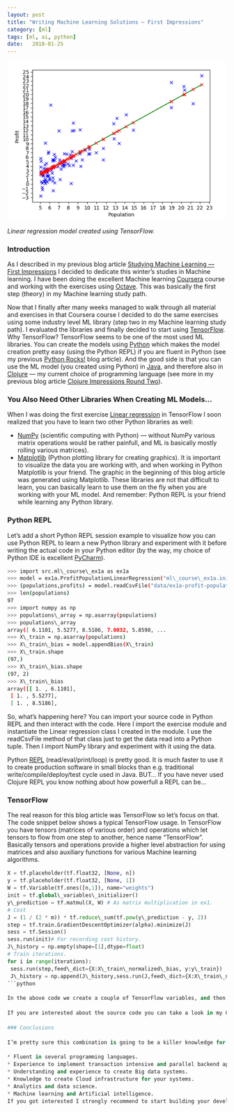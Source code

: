 ```yaml
---
layout: post
title: "Writing Machine Learning Solutions — First Impressions"
category: [ml]
tags: [ml, ai, python]
date:	2018-01-25
---
```


![](/img/2018-01-25-writing-machine-learning-solutions-first-impressions_img_1.png)

*Linear regression model created using TensorFlow.*

### Introduction

As I described in my previous blog article [Studying Machine Learning — First Impressions](https://medium.com/@kari.marttila/studying-machine-learning-first-impressions-a8008d68b847) I decided to dedicate this winter’s studies in Machine learning. I have been doing the excellent Machine learning [Coursera](https://www.coursera.org/) course and working with the exercises using [Octave](https://www.gnu.org/software/octave/). This was basically the first step (theory) in my Machine learning study path.

Now that I finally after many weeks managed to walk through all material and exercises in that Coursera course I decided to do the same exercises using some industry level ML library (step two in my Machine learning study path). I evaluated the libraries and finally decided to start using [TensorFlow](https://www.tensorflow.org/). Why TensorFlow? TensorFlow seems to be one of the most used ML libraries. You can create the models using [Python](https://www.python.org/) which makes the model creation pretty easy (using the Python REPL) if you are fluent in Python (see my previous [Python Rocks!](https://medium.com/tieto-developers/python-rocks-5dc453b5c222) blog article). And the good side is that you can use the ML model (you created using Python) in [Java](https://www.java.com/en/), and therefore also in [Clojure](https://clojure.org/) — my current choice of programming language (see more in my previous blog article [Clojure Impressions Round Two](https://medium.com/tieto-developers/clojure-impressions-round-two-f989c0945f4b)).

### You Also Need Other Libraries When Creating ML Models…

When I was doing the first exercise [Linear regression](https://en.wikipedia.org/wiki/Linear_regression) in TensorFlow I soon realized that you have to learn two other Python libraries as well:

* [NumPy](http://www.numpy.org/) (scientific computing with Python) — without NumPy various matrix operations would be rather painfull, and ML is basically mostly rolling various matrices).
* [Matplotlib](https://matplotlib.org/) (Python plotting library for creating graphics). It is important to visualize the data you are working with, and when working in Python Matplotlib is your friend. The graphic in the beginning of this blog article was generated using Matplotlib.
These libraries are not that difficult to learn, you can basically learn to use them on the fly when you are working with your ML model. And remember: Python REPL is your friend while learning any Python library.

### Python REPL

Let’s add a short Python REPL session example to visualize how you can use Python REPL to learn a new Python library and experiment with it before writing the actual code in your Python editor (by the way, my choice of Python IDE is excellent [PyCharm](https://www.jetbrains.com/pycharm/)).

```bash
>>> import src.ml\_course\_ex1a as ex1a  
>>> model = ex1a.ProfitPopulationLinearRegression("ml\_course\_ex1a.ini", True)  
>>> (populations,profits) = model.readCsvFile("data/ex1a-profit-population.csv")  
>>> len(populations)  
97  
>>> import numpy as np  
>>> populations\_array = np.asarray(populations)  
>>> populations\_array  
array([ 6.1101, 5.5277, 8.5186, 7.0032, 5.8598, ...   
>>> X\_train = np.asarray(populations)  
>>> X\_train\_bias = model.appendBias(X\_train)  
>>> X\_train.shape  
(97,)  
>>> X\_train\_bias.shape  
(97, 2)  
>>> X\_train\_bias  
array([[ 1. , 6.1101],  
 [ 1. , 5.5277],  
 [ 1. , 8.5186],
```
So, what’s happening here? You can import your source code in Python REPL and then interact with the code. Here I import the exercise module and instantiate the Linear regression class I created in the module. I use the readCsvFile method of that class just to get the data read into a Python tuple. Then I import NumPy library and experiment with it using the data.

Python [REPL](https://en.wikipedia.org/wiki/Read%E2%80%93eval%E2%80%93print_loop) (read/eval/print/loop) is pretty good. It is much faster to use it to create production software in small blocks than e.g. traditional write/compile/deploy/test cycle used in Java. BUT… If you have never used Clojure REPL you know nothing about how powerfull a REPL can be…

### TensorFlow

The real reason for this blog article was TensorFlow so let’s focus on that. The code snippet below shows a typical TensorFlow usage. In TensorFlow you have tensors (matrices of various order) and operations which let tensors to flow from one step to another, hence name “TensorFlow”. Basically tensors and operations provide a higher level abstraction for using matrices and also auxiliary functions for various Machine learning algorithms.

```python
X = tf.placeholder(tf.float32, [None, n])  
y = tf.placeholder(tf.float32, [None, 1])  
W = tf.Variable(tf.ones([n,1]), name="weights")  
init = tf.global\_variables\_initializer()  
y\_prediction = tf.matmul(X, W) # As matrix multiplication in ex1.  
# Cost  
J = (1 / (2 * m)) * tf.reduce\_sum(tf.pow(y\_prediction - y, 2))  
step = tf.train.GradientDescentOptimizer(alpha).minimize(J)  
sess = tf.Session()  
sess.run(init)# For recording cost history.  
J\_history = np.empty(shape=[1],dtype=float)  
# Train iterations.  
for i in range(iterations):  
 sess.run(step,feed\_dict={X:X\_train\_normalized\_bias, y:y\_train})  
 J\_history = np.append(J\_history,sess.run(J,feed\_dict={X:X\_train\_normalized\_bias,y:y\_train}))
```python

In the above code we create a couple of TensorFlow variables, and then define the y\_prediction as matrix operation X * W (X = train set features, W = weights, or X * theta using Machine learning course terminology). Then we define the [cost function](https://en.wikipedia.org/wiki/Loss_function) as squared error (see in [Coursera](https://www.coursera.org/learn/machine-learning/lecture/rkTp3/cost-function) how prof. Ng describes it — the lectures were really good). Using TensorFlow to create a linear regression model like this is pretty straightforward once you have basic understanding of what linear regression is and how to get the weights (theta) using a [gradient descent](https://en.wikipedia.org/wiki/Gradient_descent) algorithm (here we use TensorFlow’s [GradientDescentOptimizer](https://www.tensorflow.org/api_docs/python/tf/train/GradientDescentOptimizer) method to do the heavy lifting; in the Coursera course exercises we did this part using matrix calculation— doing the same thing using basic matrix operations was amazingly simple in Octave).

If you are interested about the source code you can take a look in my Github repo in that exercise [1-ml-course-ex1](https://github.com/karimarttila/ml-exercises/tree/master/exercises/2-linear-regression/1-ml-course-ex1) directory. The readme.md in that directory gives a more detailed explanation regarding the exercise. I plan to create more ML exercises using TensorFlow and I add the exercises to that directory when I have done them.

### Conclusions

I’m pretty sure this combination is going to be a killer knowledge for a future developer:

* Fluent in several programming languages.
* Experience to implement transaction intensive and parallel backend applications.
* Understanding and experience to create Big data systems.
* Knowledge to create Cloud infrastructure for your systems.
* Analytics and data science.
* Machine learning and Artificial intelligence.
If you got interested I strongly recommend to start building your developer competence in that direction. You can start e.g. your Machine learning studies today — just sign in Coursera and start watching the first [Machine Learning](https://www.coursera.org/learn/machine-learning) video lecture.

  
